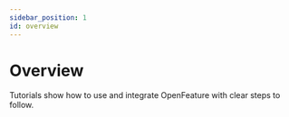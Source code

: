 ```yaml
---
sidebar_position: 1
id: overview
---
```


# Overview

Tutorials show how to use and integrate OpenFeature with clear steps to follow.